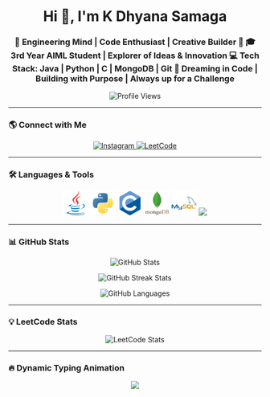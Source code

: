 <h1 align="center">Hi 👋, I'm K Dhyana Samaga</h1>

<h3 align="center">
  🚀 Engineering Mind | Code Enthusiast | Creative Builder 🎨  
  🎓 3rd Year AIML Student | Explorer of Ideas & Innovation  
  💻 Tech Stack: Java | Python | C | MongoDB | Git  
  🚀 Dreaming in Code | Building with Purpose | Always up for a Challenge  
</h3>

<p align="center">
  <img src="https://komarev.com/ghpvc/?username=kdhyanasamaga&label=Profile%20views&color=0e75b6&style=flat" alt="Profile Views" />
</p>

---

### 🌎 **Connect with Me**  
<p align="center">
  <a href="https://instagram.com/k_dhyana_" target="_blank">
    <img src="https://raw.githubusercontent.com/rahuldkjain/github-profile-readme-generator/master/src/images/icons/Social/instagram.svg" alt="Instagram" width="40"/>
  </a>
  <a href="https://www.leetcode.com/kdhyanasamaga" target="_blank">
    <img src="https://raw.githubusercontent.com/rahuldkjain/github-profile-readme-generator/master/src/images/icons/Social/leet-code.svg" alt="LeetCode" width="40"/>
  </a>
</p>

---

### 🛠️ **Languages & Tools**  
<p align="center">
  <img src="https://raw.githubusercontent.com/devicons/devicon/master/icons/java/java-original.svg" width="50"/> 
  <img src="https://raw.githubusercontent.com/devicons/devicon/master/icons/python/python-original.svg" width="50"/> 
  <img src="https://raw.githubusercontent.com/devicons/devicon/master/icons/c/c-original.svg" width="50"/> 
  <img src="https://raw.githubusercontent.com/devicons/devicon/master/icons/mongodb/mongodb-original-wordmark.svg" width="50"/> 
  <img src="https://raw.githubusercontent.com/devicons/devicon/master/icons/mysql/mysql-original-wordmark.svg" width="50"/> 
  <img src="https://www.vectorlogo.zone/logos/tensorflow/tensorflow-icon.svg" width="50"/>
</p>

---

### 📊 **GitHub Stats**
<p align="center">
  <img src="https://github-readme-stats.vercel.app/api?username=kdhyanasamaga&show_icons=true&locale=en&theme=github_dark" alt="GitHub Stats"/>
</p>

<p align="center">
  <img src="https://github-readme-streak-stats.herokuapp.com/?user=kdhyanasamaga&theme=github_dark" alt="GitHub Streak Stats"/>
</p>

<p align="center">
  <img src="https://github-readme-stats.vercel.app/api/top-langs?username=kdhyanasamaga&show_icons=true&locale=en&layout=compact&theme=github_dark" alt="GitHub Languages"/>
</p>

---

### 💡 **LeetCode Stats**
<p align="center">
  <img src="https://leetcard.jacoblin.cool/kdhyanasamaga?theme=dark&font=baloo&ext=activity" alt="LeetCode Stats"/>
</p>

---

### 🔥 **Dynamic Typing Animation**
<p align="center">
  <a href="https://github.com/kdhyanasamaga">
    <img src="https://readme-typing-svg.herokuapp.com?font=Roboto&size=18&color=007396&background=FFFFFF00&lines=3rd+Year+AIML+Student;Explorer+of+Innovation;Building+with+Purpose" />
  </a>
</p>
